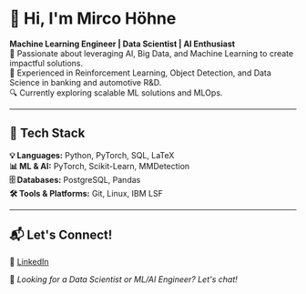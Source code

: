 # 👋 Hi, I'm Mirco Höhne

**Machine Learning Engineer | Data Scientist | AI Enthusiast**  
🚀 Passionate about leveraging AI, Big Data, and Machine Learning to create impactful solutions.  
🎯 Experienced in Reinforcement Learning, Object Detection, and Data Science in banking and automotive R&D.  
🔍 Currently exploring scalable ML solutions and MLOps.  

---

## 🔧 Tech Stack

**💡 Languages:** Python, PyTorch, SQL, LaTeX  
**📊 ML & AI:** PyTorch, Scikit-Learn, MMDetection  
**🗄 Databases:** PostgreSQL, Pandas  
**🛠 Tools & Platforms:** Git, Linux, IBM LSF

[//]: # (---)

[//]: # ()
[//]: # (## 🚀 Featured Projects)

[//]: # ()
[//]: # (### 🎴 **MTG Card Recommender &#40;In Progress&#41;**)

[//]: # (A Machine Learning-powered recommendation system for Magic: The Gathering. Uses NLP and data-driven analysis to suggest optimal card choices.  )

[//]: # (**Tech:** Python, Scikit-Learn, NLP, PostgreSQL  )

[//]: # (🔗 [GitHub Repo]&#40;#&#41;)

[//]: # ()
[//]: # (### 📉 **Smart Dataset Reduction for Object Detection**)

[//]: # (Reduced dataset size by **40%** while increasing Faster R-CNN model performance using MMDetection and BDD100K data.  )

[//]: # (**Tech:** PyTorch, MMDetection, Faster R-CNN  )

[//]: # (🔗 [GitHub Repo]&#40;#&#41;)

[//]: # ()
[//]: # (### 📈 **Reinforcement Learning for Financial Markets**)

[//]: # (Developed and tested RL-based trading strategies during an internship at a major German bank.  )

[//]: # (**Tech:** OpenAI Gym, TensorFlow, RLlib  )

[//]: # (🔗 [GitHub Repo]&#40;#&#41;)

[//]: # (---)

[//]: # ()
[//]: # (## 📊 GitHub Stats)

[//]: # ()
[//]: # (![Mirco's GitHub Stats]&#40;https://github-readme-stats.vercel.app/api?username=mircohoehne&show_icons=true&theme=radical&#41;  )

[//]: # (![Top Languages]&#40;https://github-readme-stats.vercel.app/api/top-langs/?username=mircohoehne&layout=compact&theme=radical&#41;)

---

## 📬 Let's Connect!

🔗 [LinkedIn](https://www.linkedin.com/in/mircohoehne/)  

🚀 *Looking for a Data Scientist or ML/AI Engineer? Let's chat!*  


<!--
**mircohoehne/mircohoehne** is a ✨ _special_ ✨ repository because its `README.md` (this file) appears on your GitHub profile.

Here are some ideas to get you started:

- 🔭 I’m currently working on ...
- 🌱 I’m currently learning ...
- 👯 I’m looking to collaborate on ...
- 🤔 I’m looking for help with ...
- 💬 Ask me about ...
- 📫 How to reach me: ...
- 😄 Pronouns: ...
- ⚡ Fun fact: ...
-->
